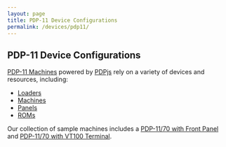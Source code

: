 ```yaml
---
layout: page
title: PDP-11 Device Configurations
permalink: /devices/pdp11/
---
```


PDP-11 Device Configurations
----------------------------

[PDP-11 Machines](/devices/pdp11/machine/) powered by [PDPjs](/modules/pdp11/) rely on a variety of devices and resources, including:

* [Loaders](loader/)
* [Machines](machine/)
* [Panels](panel/)
* [ROMs](rom/)

Our collection of sample machines includes a
[PDP-11/70 with Front Panel](/devices/pdp11/machine/1170/panel/) and [PDP-11/70 with VT100 Terminal](/devices/pdp11/machine/1170/vt100/).
